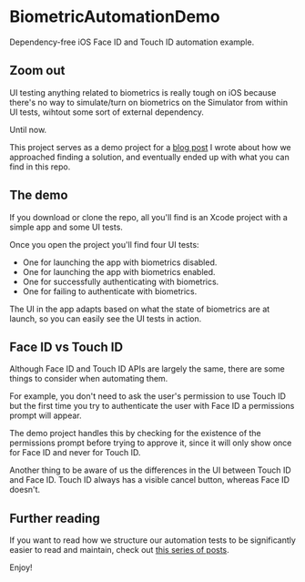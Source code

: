 # BiometricAutomationDemo
Dependency-free iOS Face ID and Touch ID automation example.

## Zoom out

UI testing anything related to biometrics is really tough on iOS because there's no way to simulate/turn on biometrics on the Simulator from within UI tests, wihtout some sort of external dependency.

Until now.

This project serves as a demo project for a [blog post](https://edit.theappbusiness.com/so-you-want-to-automate-ios-biometrics-81bd015f5d38) I wrote about how we approached finding a solution, and eventually ended up with what you can find in this repo.

## The demo

If you download or clone the repo, all you'll find is an Xcode project with a simple app and some UI tests. 

Once you open the project you'll find four UI tests: 
- One for launching the app with biometrics disabled. 
- One for launching the app with biometrics enabled. 
- One for successfully authenticating with biometrics.
- One for failing to authenticate with biometrics.

The UI in the app adapts based on what the state of biometrics are at launch, so you can easily see the UI tests in action.

## Face ID vs Touch ID

Although Face ID and Touch ID APIs are largely the same, there are some things to consider when automating them. 

For example, you don't need to ask the user's permission to use Touch ID but the first time you try to authenticate the user with Face ID a permissions prompt will appear. 

The demo project handles this by checking for the existence of the permissions prompt before trying to approve it, since it will only show once for Face ID and never for Touch ID. 

Another thing to be aware of us the differences in the UI between Touch ID and Face ID. Touch ID always has a visible cancel button, whereas Face ID doesn't.

## Further reading

If you want to read how we structure our automation tests to be significantly easier to read and maintain, check out [this series of posts](https://edit.theappbusiness.com/swifty-gherkins-part-1-28abba7dfd8).

Enjoy!
